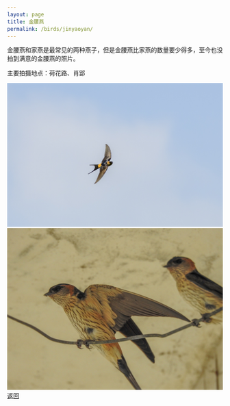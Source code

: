 ```yaml
---
layout: page
title: 金腰燕
permalink: /birds/jinyaoyan/
---
```

金腰燕和家燕是最常见的两种燕子，但是金腰燕比家燕的数量要少得多，至今也没拍到满意的金腰燕的照片。

主要拍摄地点：荷花路、肖郢

![](../picture/金腰燕/DSC_6106-NEF_DxO_DeepPRIME.jpg)
![](../picture/金腰燕/DSCN8693.jpg)
[返回](../../)
